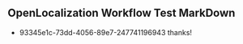 ## OpenLocalization Workflow Test MarkDown
* 93345e1c-73dd-4056-89e7-247741196943 thanks!

<!--HONumber=Jul16_HO4-->


